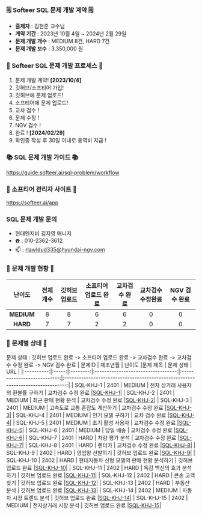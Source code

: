 ### 🗒️ Softeer SQL 문제 개발 계약 🗒️
- **출제자** : 김현준 교수님  
- **계약 기간** : 2023년 10월 4일 ~ 2024년 2월 29일  
- **문제 개발 개수** : MEDIUM 8건, HARD 7건
- **문제 개발 보수** : 3,350,000 원
  
### 💚 Softeer SQL 문제 개발 프로세스 💚
1. 문제 개발 계약!   **[2023/10/4]**
2. 깃허브/소프티어 가입!
3. 깃허브에 문제 업로드!
4. 소프티어에 문제 업로드!
5. 교차 검수 !
6. 문제 수정 !
7. NGV 검수 !
8. 완료 !  **[2024/02/29]**
9. 확인증 작성 후 30일 이내로 용역비 지급 ! 

### 📚 SQL 문제 개발 가이드 📚
https://guide.softeer.ai/sql-problem/workflow

### 🌼 소프티어 관리자 사이트 🌼
https://softeer.ai/app
  

### SQL 문제 개발 문의 
- 현대엔지비 김지영 매니저 
- ☎️ : 010-2362-3612
- 📫 : rlawldud335@hyundai-ngv.com

### 📍 문제 개발 현황 📍
| 난이도  | 전체 개수 | 깃허브 업로드 | 소프티어 업로드 완료  | 교차검수 완료 | 교차검수 수정완료 | NGV 검수 완료 |
|:------------:|:-------:|:---------:|:-----------:|:------------:|:----------:|:----------:|
| **MEDIUM**  |   8    |     8         |       6       |      6       |       0        |       0        |
| **HARD**    |    7   |      7        |       2        |      2       |       0       |       0        |

### 📌 문제별 상태 📌
문제 상태 : 깃허브 업로드 완료 -> 소프티어 업로드 완료 -> 교차검수 완료 -> 교차검수 수정 완료 -> NGV 검수 완료
| 문제ID  | 제조년월 | 난이도 |문제 제목 | 문제 상태 | URL | 
|:----------:|:-----:|:--------:|:----------------------------------:|:---------------------------:|:-------------------------------------------------------------------------------:|
| SQL-KHJ-1 | 2401 |  MEDIUM  |   전자 상거래 사용자의 환불률 구하기  |     교차검수 수정 완료     |[SQL-KHJ-1](https://github.com/Softeer-Problems-KimHyunJun/SQL-KHJ-1)|
| SQL-KHJ-2 | 2401  |  MEDIUM  |   최근 판매 현황 분석                |     교차검수 수정 완료     |[SQL-KHJ-2](https://github.com/Softeer-Problems-KimHyunJun/SQL-KHJ-2)|
| SQL-KHJ-3 | 2401  |  MEDIUM  |   고속도로 교통 혼잡도 계산하기      |     교차검수 수정 완료     |[SQL-KHJ-3](https://github.com/Softeer-Problems-KimHyunJun/SQL-KHJ-3)|
| SQL-KHJ-4 | 2401  |  MEDIUM  |   인기 모델 구하기                  |    교차 검수 완료     |[SQL-KHJ-4](https://github.com/Softeer-Problems-KimHyunJun/SQL-KHJ-4)|
| SQL-KHJ-5 | 2401  |  MEDIUM  |   초기 활성 사용자                  |     교차검수 수정 완료     |[SQL-KHJ-5](https://github.com/Softeer-Problems-KimHyunJun/SQL-KHJ-5)|
| SQL-KHJ-6 | 2401  |  MEDIUM  |   당일 배송                        |     교차검수 수정 완료     |[SQL-KHJ-6](https://github.com/Softeer-Problems-KimHyunJun/SQL-KHJ-6)|
| SQL-KHJ-7 | 2401  |  HARD    |   차량 평가 분석                    |     교차검수 수정 완료     |[SQL-KHJ-7](https://github.com/Softeer-Problems-KimHyunJun/SQL-KHJ-7)|
| SQL-KHJ-8 | 2401  |  HARD    |   렌터카                            |    교차검수 수정 완료     |[SQL-KHJ-8](https://github.com/Softeer-Problems-KimHyunJun/SQL-KHJ-8)|
| SQL-KHJ-9 | 2402  |  HARD  |   영업왕 선발하기                        |      깃허브 업로드 완료      |[SQL-KHJ-9](https://github.com/Softeer-Problems-KimHyunJun/SQL-KHJ-9)|
| SQL-KHJ-10 | 2402  |  HARD    |   현대자동차 신형 모델의 판매 현황 분석하기  |     깃허브 업로드 완료     |[SQL-KHJ-10](https://github.com/Softeer-Problems-KimHyunJun/SQL-KHJ-10)|
| SQL-KHJ-11 | 2402  |  HARD    |  독감 백신의 효과 분석하기                            |    깃허브 업로드 완료      |[SQL-KHJ-11](https://github.com/Softeer-Problems-KimHyunJun/SQL-KHJ-11)|
| SQL-KHJ-12 | 2402  |  HARD    |  큰손 고객 찾기                            |    깃허브 업로드 완료     |[SQL-KHJ-12](https://github.com/Softeer-Problems-KimHyunJun/SQL-KHJ-12)|
| SQL-KHJ-13 | 2402  |  HARD    |  부동산 분석                            |    깃허브 업로드 완료     |[SQL-KHJ-13](https://github.com/Softeer-Problems-KimHyunJun/SQL-KHJ-13)|
| SQL-KHJ-14 | 2402  |  MEDIUM    |  자동차 시장 트렌드 분석                            |    깃허브 업로드 완료     |[SQL-KHJ-14](https://github.com/Softeer-Problems-KimHyunJun/SQL-KHJ-14)|
| SQL-KHJ-15 | 2402  |  MEDIUM    |  전자상거래 시장 분석                            |    깃허브 업로드 완료     |[SQL-KHJ-15](https://github.com/Softeer-Problems-KimHyunJun/SQL-KHJ-15)|


